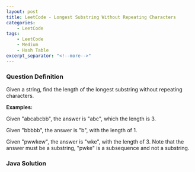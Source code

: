 ```yaml
---
layout: post
title: LeetCode - Longest Substring Without Repeating Characters
categories:
    - LeetCode
tags:
    - LeetCode
    - Medium
    - Hash Table
excerpt_separator: "<!--more-->"
---
```


### Question Definition
Given a string, find the length of the longest substring without repeating characters.
<!--more-->

**Examples:**

Given "abcabcbb", the answer is "abc", which the length is 3.

Given "bbbbb", the answer is "b", with the length of 1.

Given "pwwkew", the answer is "wke", with the length of 3. Note that the answer must be a substring, "pwke" is a subsequence and not a substring.
### Java Solution
```java
```